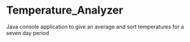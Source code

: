 # Temperature_Analyzer
 Java console application to give an average and sort temperatures for a seven day period
